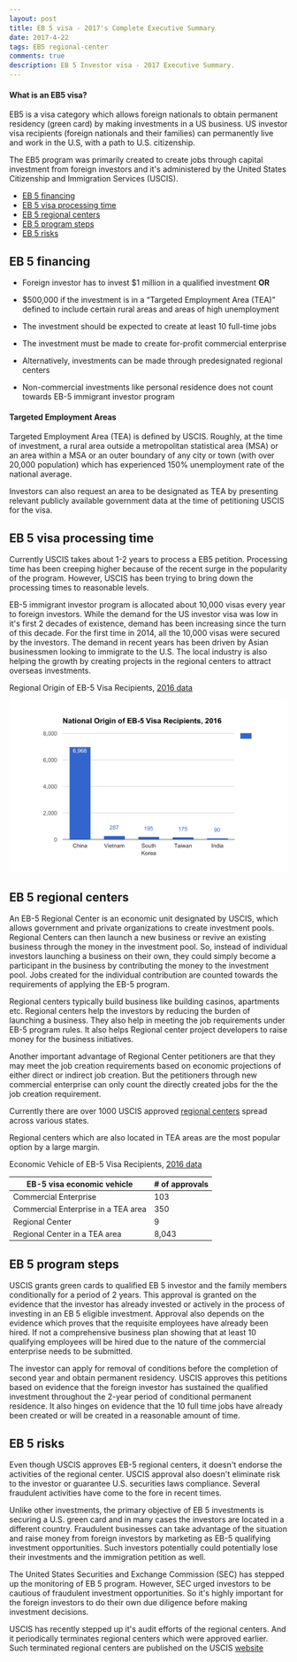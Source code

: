 ```yaml
---
layout: post
title: EB 5 visa - 2017's Complete Executive Summary
date: 2017-4-22
tags: EB5 regional-center 
comments: true
description: EB 5 Investor visa - 2017 Executive Summary.
---
```


#### What is an EB5 visa?

EB5 is a visa category which allows foreign nationals to obtain permanent residency (green card) by making investments in a US business. US investor visa recipients (foreign nationals and their families) can permanently live and work in the U.S, with a path to U.S. citizenship. 

The EB5 program was primarily created to create jobs through capital investment from foreign investors and it's administered by the United States Citizenship and Immigration Services (USCIS). 

- [EB 5 financing](#eb-5-financing)
- [EB 5 visa processing time](#eb-5-visa-processing-time)
- [EB 5 regional centers](#eb-5-regional-centers)
- [EB 5 program steps](#eb-5-program-steps)
- [EB 5 risks](#eb-5-risks)

## EB 5 financing

* Foreign investor has to invest $1 million in a qualified investment **OR**
 
* $500,000 if the investment is in a “Targeted Employment Area (TEA)” defined to include certain rural areas and areas of high unemployment

* The investment should be expected to create at least 10 full-time jobs

* The investment must be made to create for-profit commercial enterprise 

* Alternatively, investments can be made through predesignated regional centers 

* Non-commercial investments like personal residence does not count towards EB-5 immigrant investor program

#### Targeted Employment Areas
Targeted Employment Area (TEA) is defined by USCIS. Roughly, at the time of investment, a rural area outside a metropolitan statistical area (MSA) or an area within a MSA or an outer boundary of any city or town (with over 20,000 population) which has experienced 150% unemployment rate of the national average. 

Investors can also request an area to be designated as TEA by presenting relevant publicly available government data at the time of petitioning USCIS for the visa.

## EB 5 visa processing time

Currently USCIS takes about 1-2 years to process a EB5 petition. Processing time has been creeping higher because of the recent surge in the popularity of the program. However, USCIS has been trying to bring down the processing times to reasonable levels.

EB-5 immigrant investor program is allocated about 10,000 visas every year to foreign investors. While the demand for the US investor visa was low in it's first 2 decades of existence, demand has been increasing since the turn of this decade. For the first time in 2014, all the 10,000 visas were secured by the investors. The demand in recent years has been driven by Asian businessmen looking to immigrate to the U.S. The local industry is also helping the growth by creating projects in the regional centers to attract overseas investments. 

Regional Origin of EB-5 Visa Recipients, [2016 data](https://travel.state.gov/content/dam/visas/Statistics/AnnualReports/FY2016AnnualReport/FY16AnnualReport-TableVI-PartIV.pdf)

![EB 5 recipients](/assets/images/posts/eb5-country-demand.png)

## EB 5 regional centers

An EB-5 Regional Center is an economic unit designated by USCIS, which allows government and private organizations to create investment pools. Regional Centers can then launch a new business or revive an existing business through the money in the investment pool. So, instead of individual investors launching a business on their own, they could simply become a participant in the business by contributing the money to the investment pool. Jobs created for the individual contribution are counted towards the requirements of applying the EB-5 program. 

Regional centers typically build business like building casinos, apartments etc. Regional centers help the investors by reducing the burden of launching a business. They also help in meeting the job requirements under EB-5 program rules. It also helps Regional center project developers to raise money for the business initiatives. 

Another important advantage of Regional Center petitioners are that they may meet the job creation requirements based on economic projections of either direct or indirect job creation.
But the petitioners through new commercial enterprise can only count the directly created jobs for the the job creation requirement. 

Currently there are over 1000 USCIS approved [regional centers](https://www.uscis.gov/working-united-states/permanent-workers/employment-based-immigration-fifth-preference-eb-5/immigrant-investor-regional-centers) spread across various states. 


Regional centers which are also located in TEA areas are the most popular option by a large margin.

Economic Vehicle of EB-5 Visa Recipients, [2016 data](https://travel.state.gov/content/dam/visas/Statistics/AnnualReports/FY2016AnnualReport/FY16AnnualReport-TableVI-PartIV.pdf)

EB-5 visa  economic vehicle | # of approvals 
---------- | ------ 
Commercial Enterprise|  103
Commercial Enterprise in a TEA area|  350
Regional Center|  9
Regional Center in a TEA area|  8,043

## EB 5 program steps

USCIS grants green cards to qualified EB 5 investor and the family members conditionally for a period of 2 years. This approval is granted on the evidence that the investor has already invested or actively in the process of investing in an EB 5 eligible investment. 
Approval also depends on the evidence which proves that the requisite employees have already been hired. If not a comprehensive business plan showing that at least 10 qualifying employees will be hired due to the nature of the commercial enterprise needs to be submitted. 

The investor can apply for removal of conditions before the completion of second year and obtain permanent residency. USCIS
approves this petitions based on evidence that the foreign investor has sustained the qualified investment throughout the 2-year period of conditional permanent residence. It also hinges on evidence that the 10 full time jobs have already been created or will be created in a reasonable amount of time. 

## EB 5 risks

Even though USCIS approves EB-5 regional centers, it doesn't endorse the activities of the regional center. USCIS approval also doesn't eliminate risk to the investor or guarantee U.S. securities laws compliance. Several fraudulent activities have come to the fore in recent times.

Unlike other investments, the primary objective of EB 5 investments is securing a U.S. green card and in many cases the investors are located in a different country. Fraudulent businesses can take advantage of the situation and raise money from foreign investors by marketing as EB-5 qualifying investment opportunities. Such investors potentially could potentially lose their investments and the immigration petition as well.

The United States Securities and Exchange Commission (SEC) has stepped up the monitoring of EB 5 program. However, SEC urged  investors to be cautious of fraudulent investment opportunities. So it's highly important for the foreign investors to do their own due diligence before making investment decisions. 

USCIS has recently stepped up it's audit efforts of the regional centers. And it periodically terminates regional centers which were approved earlier.
Such terminated regional centers are published on the USCIS  [website](https://www.uscis.gov/working-united-states/permanent-workers/employment-based-immigration-fifth-preference-eb-5/eb-5-immigrant-investor-process/regional-center-terminations)
